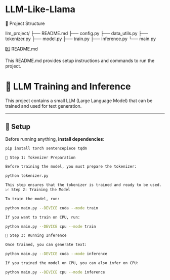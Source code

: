 # LLM-Like-Llama

📂 Project Structure

llm_project/
├── README.md
├── config.py
├── data_utils.py
├── tokenizer.py
├── model.py
├── train.py
├── inference.py
└── main.py

1️⃣ README.md

This README.md provides setup instructions and commands to run the project.

# 🧠 LLM Training and Inference

This project contains a small LLM (Large Language Model) that can be trained and used for text generation.

---

## 🚀 **Setup**
Before running anything, **install dependencies**:

```bash
pip install torch sentencepiece tqdm

🔗 Step 1: Tokenizer Preparation

Before training the model, you must prepare the tokenizer:

python tokenizer.py

This step ensures that the tokenizer is trained and ready to be used.
📈 Step 2: Training the Model

To train the model, run:

python main.py --DEVICE cuda --mode train

If you want to train on CPU, run:

python main.py --DEVICE cpu --mode train

🤖 Step 3: Running Inference

Once trained, you can generate text:

python main.py --DEVICE cuda --mode inference

If you trained the model on CPU, you can also infer on CPU:

python main.py --DEVICE cpu --mode inference

